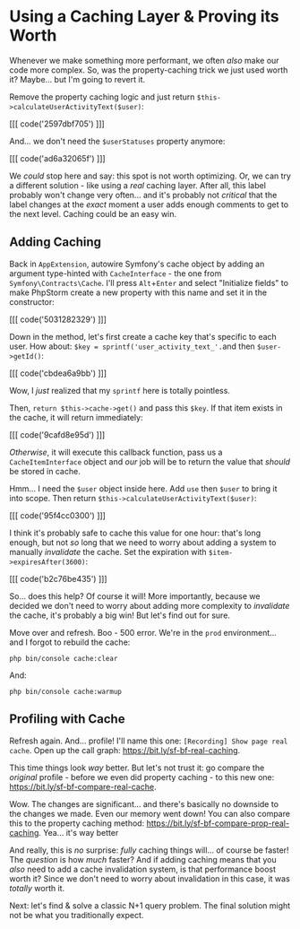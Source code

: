 # Using a Caching Layer & Proving its Worth

Whenever we make something more performant, we often *also* make our code
more complex. So, was the property-caching trick we just used worth
it? Maybe... but I'm going to revert it.

Remove the property caching logic and just return
`$this->calculateUserActivityText($user)`:

[[[ code('2597dbf705') ]]]

And... we don't need the `$userStatuses` property anymore:

[[[ code('ad6a32065f') ]]]

We *could* stop here and say: this spot is not worth optimizing. Or, we can try a
different solution - like using a *real* caching layer. After all, this label
probably won't change very often... and it's probably not *critical* that the
label changes at the *exact* moment a user adds enough comments to get to the
next level. Caching could be an easy win.

## Adding Caching

Back in `AppExtension`, autowire Symfony's cache object by adding an argument
type-hinted with `CacheInterface` - the one from `Symfony\Contracts\Cache`. I'll
press `Alt`+`Enter` and select  "Initialize fields" to make PhpStorm create a new
property with this name and set it in the constructor:

[[[ code('5031282329') ]]]

Down in the method, let's first create a cache key that's specific to each user.
How about: `$key = sprintf('user_activity_text_'.`and then `$user->getId()`:

[[[ code('cbdea6a9bb') ]]]

Wow, I *just* realized that my `sprintf` here is totally pointless.

Then, `return $this->cache->get()` and pass this `$key`. If that item exists in
the cache, it will return immediately:

[[[ code('9cafd8e95d') ]]]

*Otherwise*, it will execute this callback function, pass us a `CacheItemInterface`
object and *our* job will be to return the value that *should* be stored in cache.

Hmm... I need the `$user` object inside here. Add `use` then `$user` to bring it
into scope. Then return `$this->calculateUserActivityText($user)`:

[[[ code('95f4cc0300') ]]]

I think it's probably safe to cache this value for one hour: that's long enough,
but not *so* long that we need to worry about adding a system to manually *invalidate*
the cache. Set the expiration with `$item->expiresAfter(3600)`:

[[[ code('b2c76be435') ]]]

So... does this help? Of course it will! More importantly, because we decided we
don't need to worry about adding more complexity to *invalidate* the cache,
it's probably a big win! But let's find out for sure.

Move over and refresh. Boo - 500 error. We're in the `prod` environment... and I
forgot to rebuild the cache:

```terminal
php bin/console cache:clear
```

And:

```terminal
php bin/console cache:warmup
```

## Profiling with Cache

Refresh again. And... profile! I'll name this one: `[Recording] Show page real cache`.
Open up the call graph: https://bit.ly/sf-bf-real-caching.

This time things look *way* better. But let's not trust it: go compare the *original*
profile - before we even did property caching - to this new one:
https://bit.ly/sf-bf-compare-real-cache.

Wow. The changes are significant... and there's basically no downside to
the changes we made. Even our memory went down! You can also compare this to the
property caching method:
https://bit.ly/sf-bf-compare-prop-real-caching. Yea... it's way better

And really, this is *no* surprise: *fully* caching things will... of course be
faster! The *question* is how *much* faster? And if adding caching means that
you *also* need to add a cache invalidation system, is that performance boost
worth it? Since we don't need to worry about invalidation in this case, it was
*totally* worth it.

Next: let's find & solve a classic N+1 query problem. The final solution might
not be what you traditionally expect.
